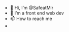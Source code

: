 - 👋 Hi, I’m @SafeatMir
- 👀 I’m a front end web dev
- 📫 How to reach me 
-

<!---
SafeatMir/SafeatMir is a ✨ special ✨ repository because its `README.md` (this file) appears on your GitHub profile.
You can click the Preview link to take a look at your changes.
--->
